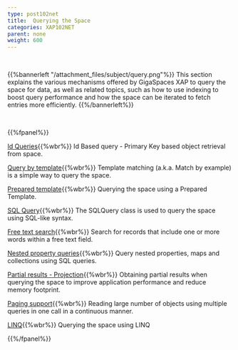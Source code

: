 ```yaml
---
type: post102net
title:  Querying the Space
categories: XAP102NET
parent: none
weight: 600
---
```


<br>



{{%bannerleft "/attachment_files/subject/query.png"%}}
This section explains the various mechanisms offered by GigaSpaces XAP to query the space for data, as well as related topics, such as how to use indexing to boost query performance and how the space can be iterated to fetch entries more efficiently.
{{%/bannerleft%}}

<br>

{{%fpanel%}}

[Id Queries](./query-by-id.html){{%wbr%}}
Id Based query - Primary Key based object retrieval from space.

[Query by template](./query-template-matching.html){{%wbr%}}
Template matching (a.k.a. Match by example) is a simple way to query the space.

[Prepared template](./query-prepared-template.html){{%wbr%}}
Querying the space using a Prepared Template.

[SQL Query](./query-sql.html){{%wbr%}}
The SQLQuery class is used to query the space using SQL-like syntax.

[Free text search](./query-free-text-search.html){{%wbr%}}
Search for records that include one or more words within a free text field.

[Nested property queries](./query-nested-properties.html){{%wbr%}}
Query nested properties, maps and collections using SQL queries.

[Partial results - Projection](./query-partial-results.html){{%wbr%}}
Obtaining partial results when querying the space to improve application performance and reduce memory footprint.

[Paging support](./query-paging-support.html){{%wbr%}}
Reading large number of objects using multiple queries in one call in a continuous manner.

[LINQ](./query-linq.html){{%wbr%}}
Querying the space using LINQ

{{%/fpanel%}}
